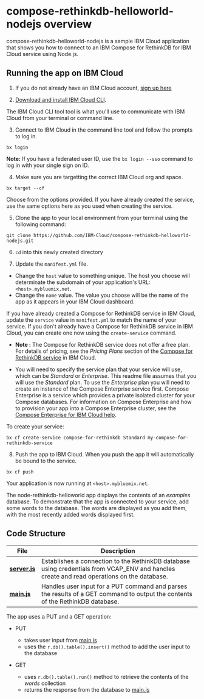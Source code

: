# compose-rethinkdb-helloworld-nodejs overview

compose-rethinkdb-helloworld-nodejs is a sample IBM Cloud application that shows you how to connect to an IBM Compose for RethinkDB for IBM Cloud service using Node.js.

## Running the app on IBM Cloud

1. If you do not already have an IBM Cloud account, [sign up here][IBMCloud_signup_url]

2. [Download and install IBM Cloud CLI](https://console.bluemix.net/docs/cli/reference/bluemix_cli/download_cli.html).

  The IBM Cloud CLI tool tool is what you'll use to communicate with IBM Cloud from your terminal or command line.

3. Connect to IBM Cloud in the command line tool and follow the prompts to log in.

  ```
  bx login
  ```

  **Note:** If you have a federated user ID, use the `bx login --sso` command to log in with your single sign on ID.

4. Make sure you are targetting the correct IBM Cloud org and space.

  ```
  bx target --cf
  ```

  Choose from the options provided. If you have already created the service, use the same options here as you used when creating the service.

5. Clone the app to your local environment from your terminal using the following command:

  ```
  git clone https://github.com/IBM-Cloud/compose-rethinkdb-helloworld-nodejs.git
  ```

6. `cd` into this newly created directory

7. Update the `manifest.yml` file.

  - Change the `host` value to something unique. The host you choose will determinate the subdomain of your application's URL:  `<host>.mybluemix.net`.
  - Change the `name` value. The value you choose will be the name of the app as it appears in your IBM Cloud dashboard.

  If you have already created a Compose for RethinkDB service in IBM Cloud, update the `service` value in `manifest.yml` to match the name of your service. If you don't already have a Compose for RethinkDB service in IBM Cloud, you can create one now using the `create-service` command.

  - **Note :** The Compose for RethinkDB service does not offer a free plan. For details of pricing, see the _Pricing Plans_ section of the [Compose for RethinkDB service][compose_for_rethinkdb_url] in IBM Cloud.

  - You will need to specify the service plan that your service will use, which can be _Standard_ or _Enterprise_. This readme file assumes that you will use the _Standard_ plan. To use the _Enterprise_ plan you will need to create an instance of the Compose Enterprise service first. Compose Enterprise is a service which provides a private isolated cluster for your Compose databases. For information on Compose Enterprise and how to provision your app into a Compose Enterprise cluster, see the [Compose Enterprise for IBM Cloud help](https://console.bluemix.net/docs/services/ComposeEnterprise/index.html).

  To create your service:

  ```
  bx cf create-service compose-for-rethinkdb Standard my-compose-for-rethinkdb-service
  ```

8. Push the app to IBM Cloud. When you push the app it will automatically be bound to the service.

  ```
  bx cf push
  ```

Your application is now running at `<host>.mybluemix.net`.

The node-rethinkdb-helloworld app displays the contents of an _examples_ database. To demonstrate that the app is connected to your service, add some words to the database. The words are displayed as you add them, with the most recently added words displayed first.

## Code Structure

| File | Description |
| ---- | ----------- |
|[**server.js**](server.js)|Establishes a connection to the RethinkDB database using credentials from VCAP_ENV and handles create and read operations on the database. |
|[**main.js**](public/javascripts/main.js)|Handles user input for a PUT command and parses the results of a GET command to output the contents of the RethinkDB database.|

The app uses a PUT and a GET operation:

- PUT
  - takes user input from [main.js](public/javascript/main.js)
  - uses the `r.db().table().insert()` method to add the user input to the database

- GET
  - uses `r.db().table().run()` method to retrieve the contents of the _words_ collection
  - returns the response from the database to [main.js](public/javascript/main.js)


[compose_for_rethinkdb_url]: https://console.bluemix.net/catalog/services/compose-for-rethinkdb/
[IBMCloud_signup_url]: https://ibm.biz/compose-for-rethinkdb-signup

